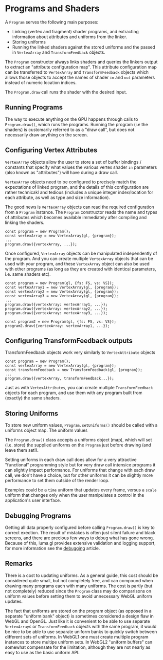 # Programs and Shaders

A `Program` serves the following main purposes:

* Linking (vertex and fragment) shader programs, and extracting information about attributes and uniforms from the linker.
* Storing uniforms
* Running the linked shaders against the stored uniforms and the passed in `VertexArray` and `TransformFeedback` objects.


The `Program` constructor always links shaders and queries the linkers output to extract an "attribute configuration map". This attribute configuration map can be transferred to `VertexArray` and `TransformFeedback` objects which allows those objects to accept the names of shader `in` and `out` parameters instead of numeric location indices.


The `Program.draw` call runs the shader with the desired input.


## Running Programs

The way to execute anything on the GPU happens through calls to `Program.draw()`, which runs the programs. Running the program (i.e the shaders) is customarily referred to as a "draw call", but does not necessarily draw anything on the screen.


## Configuring Vertex Attributes

`VertexArray` objects allow the user to store a set of buffer bindings / constants that specify what values the various vertex shader `in` parameters (also known as "attributes") will have during a draw call.

`VertexArray` objects need to be configured to precisely match the expectations of linked program, and the details of this configuration are rather technicakl and tedious (includes a unique integer index/location for each attribute, as well as type and size information).

The good news is `VertexArray` objects can read the required configuration from a `Program` instance. The `Program` constructor reads the name and types of attributes which becomes available immediately after compiling and linking the shaders.


```
const program = new Program();
const vertexArray = new VertexArray(gl, {program});
...
program.draw({vertexArray, ...});
```

Once configured, `VertexArray` objects can be manipulated independently of the program. And you can create multiple `VertexArray` objects that can be used with your program, and these `VertexArray` object can also be used with other programs (as long as they are created with identical parameters, i.e. same shaders etc).

```
const program = new Program(gl, {fs: FS, vs: VS});
const vertexArray1 = new VertexArray(gl, {program});
const vertexArray2 = new VertexArray(gl, {program});
const vertexArray3 = new VertexArray(gl, {program});
...
program.draw({vertexArray: vertexArray1, ...});
program.draw({vertexArray: vertexArray2, ...});
program.draw({vertexArray: vertexArray3, ...});

const program2 = new Program(gl, {fs: FS, vs: VS});
program2.draw({vertexArray: vertexArray1, ...});
```

## Configuring TransformFeedback outputs

TransformFeedback objects work very similarly to `VertexAttribute` objects

```
const program = new Program();
const vertexArray = new VertexArray(gl, {program});
const transformFeedback = new TransformFeedback(gl, {program});
...
program.draw({vertexArray, transformFeedback...});
```

Just as with `VertexAttributes`, you can create multiple `TransformFeedback` objects for each program, and use them with any program built from (exactly) the same shaders.


## Storing Uniforms

To store new uniform values, `Program.setUniforms()` should be called with a uniforms object map. The uniform values

The `Program.draw()` class accepts a uniforms object (map), which will set (i.e. store) the supplied uniforms on the `Program` just before drawing (and leave them set!).

Setting uniforms in each draw call does allow for a very attractive "functional" programming style but for very draw call intensice programs it can slightly impact performance. For uniforms that change with each draw call, we don't have a choice, but for other uniforms it can be slightly more performance to set them outside of the render loop.

Examples could be a `time` uniform that updates every frame, versus a `scale` uniform that changes only when the user manipulates a control in the application's user interface.


## Debugging Programs

Getting all data properly configured before calling `Program.draw()` is key to correct exection. The result of mistakes is often just silent failure and black screens, and there are precious few ways to debug what has gone wrong. Because of this, luma.gl provides extensive validation and logging support, for more information see the [debugging]() article.


## Remarks

There is a cost to updating uniforms. As a general guide, this cost should be considered quite small, but not completely free, and can compound when drawing many programs each with many uniforms. The cost is partly (but not completely) reduced since the `Program` class may do comparisons on uniform values before setting them to avoid unnecessary WebGL uniform updates.

The fact that uniforms are stored on the program object (as opposed in a separate "uniform bank" object) is sometimes considered a design flaw in WebGL and OpenGL. Just like it is convenient to be able to use separate `VertexArray`s or `TransformFeedback` objects with the same program, it would be nice to be able to use separate uniform banks to quickly switch between different sets of uniforms. In WebGL1 one must create multiple program instances to store multipe uniform sets. In WebGL2 "uniform buffers" can somewhat compensate for the limitation, although they are not nearly as easy to use as the basic uniform API.



